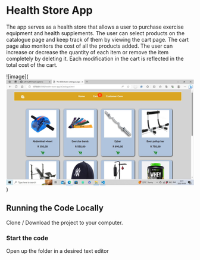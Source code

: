 # Health Store App

The app serves as a health store that allows a user to purchase exercise equipment and health supplements. The user can select products on the catalogue page and keep track of them by viewing the cart page. The cart page also monitors the cost of all the products added. The user can increase or decrease the quantity of each item or remove the item completely by deleting it. Each modification in the cart is reflected in the total cost of the cart.

![image](![Alt text](image-1.png))

## Running the Code Locally

Clone / Download the project to your computer.

### Start the code

Open up the folder in a desired text editor
